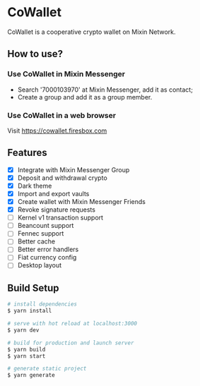 # CoWallet

CoWallet is a cooperative crypto wallet on Mixin Network.

## How to use?

### Use CoWallet in Mixin Messenger

- Search '7000103970' at Mixin Messenger, add it as contact;
- Create a group and add it as a group member.

### Use CoWallet in a web browser

Visit https://cowallet.firesbox.com

## Features

- [x] Integrate with Mixin Messenger Group
- [x] Deposit and withdrawal crypto
- [x] Dark theme
- [x] Import and export vaults
- [x] Create wallet with Mixin Messenger Friends
- [x] Revoke signature requests
- [ ] Kernel v1 transaction support
- [ ] Beancount support
- [ ] Fennec support
- [ ] Better cache
- [ ] Better error handlers
- [ ] Fiat currency config
- [ ] Desktop layout

## Build Setup

```bash
# install dependencies
$ yarn install

# serve with hot reload at localhost:3000
$ yarn dev

# build for production and launch server
$ yarn build
$ yarn start

# generate static project
$ yarn generate
```

